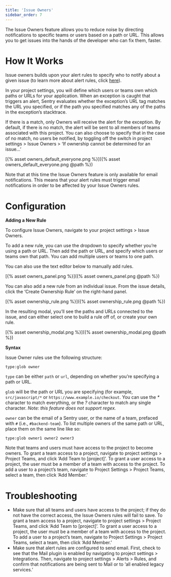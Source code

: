 ```yaml
---
title: 'Issue Owners'
sidebar_order: 7
---
```


The Issue Owners feature allows you to reduce noise by directing notifications to specific teams or users based on a path or URL. This allows you to get issues into the hands of the developer who can fix them, faster.

# How It Works

Issue owners builds upon your alert rules to specify who to notify about a given issue (to learn more about alert rules, click [here](https://blog.sentry.io/2017/10/12/proactive-alert-rules)).

In your project settings, you will define which users or teams own which paths or URLs for your application. When an exception is caught that triggers an alert, Sentry evaluates whether the exception’s URL tag matches the URL you specified, or if the path you specified matches any of the paths in the exception’s stacktrace.

If there is a match, only Owners will receive the alert for the exception. By default, if there is no match, the alert will be sent to all members of teams associated with this project. You can also choose to specify that in the case of no match, no users be notified, by toggling off the switch in project settings > Issue Owners > ‘If ownership cannot be determined for an issue...’

[{% asset owners_default_everyone.png %}]({% asset owners_default_everyone.png @path %})

Note that at this time the Issue Owners feature is only available for email notifications. This means that your alert rules must trigger email notifications in order to be affected by your Issue Owners rules.

# Configuration

**Adding a New Rule**

To configure Issue Owners, navigate to your project settings > Issue Owners.

To add a new rule, you can use the dropdown to specify whether you’re using a path or URL. Then add the path or URL, and specify which users or teams own that path. You can add multiple users or teams to one path.

You can also use the text editor below to manually add rules.

[{% asset owners_panel.png %}]({% asset owners_panel.png @path %})

You can also add a new rule from an individual issue. From the issue details, click the ‘Create Ownership Rule’ on the right-hand panel.

[{% asset ownership_rule.png %}]({% asset ownership_rule.png @path %})

In the resulting modal, you’ll see the paths and URLs connected to the issue, and can either select one to build a rule off of, or create your own rule.

[{% asset ownership_modal.png %}]({% asset ownership_modal.png @path %})

**Syntax**

Issue Owner rules use the following structure:

`type:glob owner`

`type` can be either `path` or `url`, depending on whether you’re specifying a path or URL.

`glob` will be the path or URL you are specifying (for example, `src/javascript/*` or `https://www.example.io/checkout`. You can use the _*_ character to match everything, or the _?_ character to match any single character. _Note: this feature does not support regex._

`owner` can be the email of a Sentry user, or the name of a team, prefaced with `#` (i.e., `#backend-team`). To list multiple owners of the same path or URL, place them on the same line like so:

`type:glob owner1 owner2 owner3`

Note that teams and users must have access to the project to become owners. To grant a team access to a project, navigate to project settings > Project Teams, and click ‘Add Team to [project]’. To grant a user access to a project, the user must be a member of a team with access to the project. To add a user to a project’s team, navigate to Project Settings > Project Teams, select a team, then click ‘Add Member.’

# Troubleshooting

-   Make sure that all teams and users have access to the project; if they do not have the correct access, the Issue Owners rules will fail to save. To grant a team access to a project, navigate to project settings > Project Teams, and click ‘Add Team to [project]’. To grant a user access to a project, the user must be a member of a team with access to the project. To add a user to a project’s team, navigate to Project Settings > Project Teams, select a team, then click ‘Add Member.’
-   Make sure that alert rules are configured to send email. First, check to see that the Mail plugin is enabled by navigating to project settings > Integrations. Then, navigate to project settings > Alerts > Rules, and confirm that notifications are being sent to Mail or to ‘all enabled legacy services.’
